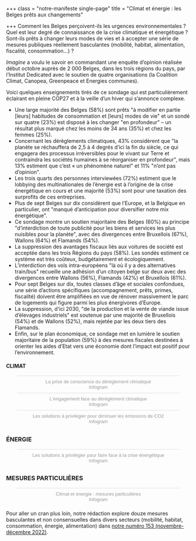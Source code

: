 +++
class = "notre-manifeste single-page"
title = "Climat et énergie : les Belges prêts aux changements"

+++
Comment les Belges perçoivent-ils les urgences environnementales ? Quel est leur degré de connaissance de la crise climatique et énergétique ? Sont-ils prêts à changer leurs modes de vies et à accepter une série de mesures publiques réellement basculantes (mobilité, habitat, alimentation, fiscalité, consommation…) ?

_Imagine_ a voulu le savoir en commandant une enquête d’opinion réalisée début octobre auprès de 2 000 Belges, dans les trois régions du pays, par l’Institut Dedicated avec le soutien de quatre organisations (la Coalition Climat, Canopea, Greenpeace et Energies communes).

Voici quelques enseignements tirés de ce sondage qui est particulièrement éclairant en pleine COP27 et à la veille d’un hiver qui s’annonce complexe. 

* Une large majorité des Belges (58%) sont prêts "à modifier en partie \[leurs\] habitudes de consommation et \[leurs\] modes de vie" et un sondé sur quatre (23%) est disposé à les changer "en profondeur" – un résultat plus marqué chez les moins de 34 ans (35%) et chez les femmes (25%).
* Concernant les dérèglements climatiques, 43% considèrent que "la planète se réchauffera de 2,5 à 4 degrés d’ici la fin du siècle, ce qui engagera des processus irréversibles pour le vivant sur Terre et contraindra les sociétés humaines à se réorganiser en profondeur", mais 13% estiment que c’est « un phénomène naturel" et 11% "n’ont pas d’opinion".
* Les trois quarts des personnes interviewées (72%) estiment que le lobbying des multinationales de l’énergie est à l’origine de la crise énergétique en cours et une majorité (53%) sont pour une taxation des surprofits de ces entreprises.
* Plus de sept Belges sur dix considèrent que l’Europe, et la Belgique en particulier, ont "manqué d’anticipation pour diversifier notre mix énergétique".
* Ce sondage montre un soutien majoritaire des Belges (60%) au principe "d’interdiction de toute publicité pour les biens et services les plus nuisibles pour la planète", avec des divergences entre Bruxellois (67%), Wallons (64%) et Flamands (54%).
* La suppression des avantages fiscaux liés aux voitures de société est acceptée dans les trois Régions du pays (58%). Les sondés estiment ce système est très coûteux, budgétairement et écologiquement.
* L’interdiction des vols intra-européens "là où il y a des alternatives train/bus" recueille une adhésion d’un citoyen belge sur deux avec des divergences entre Wallons (56%), Flamands (42%) et Bruxellois (61%).
* Pour sept Belges sur dix, toutes classes d’âge et sociales confondues, une série d’actions spécifiques (accompagnement, prêts, primes, fiscalité) doivent être amplifiées en vue de rénover massivement le parc de logements qui figure parmi les plus énergivores d’Europe.
* La suppression, d’ici 2030, "de la production et la vente de viande issue d’élevages industriels" est soutenue par une majorité de Bruxellois (54%) et de Wallons (52%), mais rejetée par les deux tiers des Flamands.
* Enfin, sur le plan économique, ce sondage met en lumière le soutien majoritaire de la population (59%) à des mesures fiscales destinées à orienter les aides d’Etat vers une économie dont l’impact est positif pour l’environnement.

#### **CLIMAT**

<script id="infogram_0_b92912c4-5fc5-43dc-aed5-4e01591d9b4c" title="La prise de conscience du dérèglement climatique" src="https://e.infogram.com/js/dist/embed.js?JqC" type="text/javascript"></script><div style="padding:8px 0;font-family:Arial!important;font-size:13px!important;line-height:15px!important;text-align:center;border-top:1px solid #dadada;margin:0 30px"><a href="https://infogram.com/b92912c4-5fc5-43dc-aed5-4e01591d9b4c" style="color:#989898!important;text-decoration:none!important;" target="_blank">La prise de conscience du dérèglement climatique</a><br><a href="https://infogram.com" style="color:#989898!important;text-decoration:none!important;" target="_blank" rel="nofollow">Infogram</a></div>

<script id="infogram_0_63de749b-19cd-45d5-9272-145582080900" title="L'engagement face au dérèglement climatique" src="https://e.infogram.com/js/dist/embed.js?Xii" type="text/javascript"></script><div style="padding:8px 0;font-family:Arial!important;font-size:13px!important;line-height:15px!important;text-align:center;border-top:1px solid #dadada;margin:0 30px"><a href="https://infogram.com/63de749b-19cd-45d5-9272-145582080900" style="color:#989898!important;text-decoration:none!important;" target="_blank">L'engagement face au dérèglement climatique</a><br><a href="https://infogram.com" style="color:#989898!important;text-decoration:none!important;" target="_blank" rel="nofollow">Infogram</a></div>

<script id="infogram_0_687804f0-ad32-497e-90aa-0b65b10ddba9" title="Les solutions à privilégier pour diminuer les émissions de CO2" src="https://e.infogram.com/js/dist/embed.js?tQL" type="text/javascript"></script><div style="padding:8px 0;font-family:Arial!important;font-size:13px!important;line-height:15px!important;text-align:center;border-top:1px solid #dadada;margin:0 30px"><a href="https://infogram.com/687804f0-ad32-497e-90aa-0b65b10ddba9" style="color:#989898!important;text-decoration:none!important;" target="_blank">Les solutions à privilégier pour diminuer les émissions de CO2</a><br><a href="https://infogram.com" style="color:#989898!important;text-decoration:none!important;" target="_blank" rel="nofollow">Infogram</a></div>

### **ÉNERGIE**

<script id="infogram_0_761b341a-d99f-4421-8af7-7d6b0273d53c" title="Les solutions à privilégier pour faire face à la crise énergétique" src="https://e.infogram.com/js/dist/embed.js?NDl" type="text/javascript"></script><div style="padding:8px 0;font-family:Arial!important;font-size:13px!important;line-height:15px!important;text-align:center;border-top:1px solid #dadada;margin:0 30px"><a href="https://infogram.com/761b341a-d99f-4421-8af7-7d6b0273d53c" style="color:#989898!important;text-decoration:none!important;" target="_blank">Les solutions à privilégier pour faire face à la crise énergétique</a><br><a href="https://infogram.com" style="color:#989898!important;text-decoration:none!important;" target="_blank" rel="nofollow">Infogram</a></div>

### **MESURES PARTICULIÈRES**

<script id="infogram_0_2c9dd322-79ba-4cd5-aef2-348d473255f1" title="Climat et énergie : mesures particulières" src="https://e.infogram.com/js/dist/embed.js?HbV" type="text/javascript"></script><div style="padding:8px 0;font-family:Arial!important;font-size:13px!important;line-height:15px!important;text-align:center;border-top:1px solid #dadada;margin:0 30px"><a href="https://infogram.com/2c9dd322-79ba-4cd5-aef2-348d473255f1" style="color:#989898!important;text-decoration:none!important;" target="_blank">Climat et énergie : mesures particulières</a><br><a href="https://infogram.com" style="color:#989898!important;text-decoration:none!important;" target="_blank" rel="nofollow">Infogram</a></div>

Pour aller un cran plus loin, notre rédaction explore douze mesures basculantes et non consensuelles dans divers secteurs (mobilité, habitat, consommation, énergie, alimentation) dans [notre numéro 153 (novembre-décembre 2022)](https://kiosque.imagine-magazine.com/).
